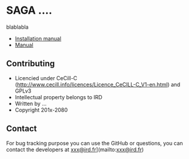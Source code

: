 SAGA ....
===========

blablabla


* [Installation manual](url)
* [Manual](url)


##  Contributing

* Licencied under CeCill-C (http://www.cecill.info/licences/Licence_CeCILL-C_V1-en.html) and GPLv3
* Intellectual property belongs to IRD
* Written by ...
* Copyright 201x-2080

## Contact

For bug tracking purpose you can use the GitHub or questions, you can contact the developers at
xxx@ird.fr](mailto:xxx@ird.fr)
